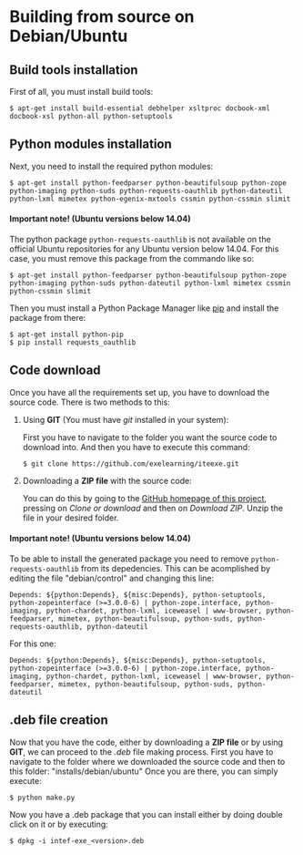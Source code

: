 # Building from source on Debian/Ubuntu

## Build tools installation
First of all, you must install build tools:
```console
$ apt-get install build-essential debhelper xsltproc docbook-xml docbook-xsl python-all python-setuptools
```

## Python modules installation
Next, you need to install the required python modules:
```console
$ apt-get install python-feedparser python-beautifulsoup python-zope python-imaging python-suds python-requests-oauthlib python-dateutil python-lxml mimetex python-egenix-mxtools cssmin python-cssmin slimit
```
#### Important note! (Ubuntu versions below 14.04)
The python package `python-requests-oauthlib` is not available on the official Ubuntu repositories for any Ubuntu version below 14.04. For this case, you must remove this package from the commando like so:
```console
$ apt-get install python-feedparser python-beautifulsoup python-zope python-imaging python-suds python-dateutil python-lxml mimetex cssmin python-cssmin slimit
```
Then you must install a Python Package Manager like [pip](https://pip.pypa.io/) and install the package from there:
```console
$ apt-get install python-pip
$ pip install requests_oauthlib
```

## Code download
Once you have all the requirements set up, you have to download the source code. There is two methods to this:

1. Using **GIT** (You must have *git* installed in your system):

	First you have to navigate to the folder you want the source code to download into. And then you have to execute this command:
	```console
	$ git clone https://github.com/exelearning/iteexe.git
	```
	
2. Downloading a **ZIP file** with the source code:

	You can do this by going to the [GitHub homepage of this project](https://github.com/exelearning/iteexe), pressing on *Clone or download* and then on *Download ZIP*. Unzip the file in your desired folder.

#### Important note! (Ubuntu versions below 14.04)
To be able to install the generated package you need to remove `python-requests-oauthlib` from its depedencies. This can be acomplished by editing the file "debian/control" and changing this line:
```
Depends: ${python:Depends}, ${misc:Depends}, python-setuptools, python-zopeinterface (>=3.0.0-6) | python-zope.interface, python-imaging, python-chardet, python-lxml, iceweasel | www-browser, python-feedparser, mimetex, python-beautifulsoup, python-suds, python-requests-oauthlib, python-dateutil
```
For this one:
```
Depends: ${python:Depends}, ${misc:Depends}, python-setuptools, python-zopeinterface (>=3.0.0-6) | python-zope.interface, python-imaging, python-chardet, python-lxml, iceweasel | www-browser, python-feedparser, mimetex, python-beautifulsoup, python-suds, python-dateutil
```

## .deb file creation
Now that you have the code, either by downloading a **ZIP file** or by using **GIT**, we can proceed to the *.deb* file making process.
First you have to navigate to the folder where we downloaded the source code and then to this folder: "installs/debian/ubuntu"
Once you are there, you can simply execute:
```console
$ python make.py
```

Now you have a .deb package that you can install either by doing double click on it or by executing:
```console
$ dpkg -i intef-exe_<version>.deb
```
